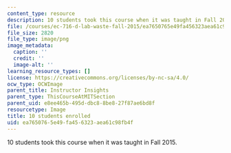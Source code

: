 ```yaml
---
content_type: resource
description: 10 students took this course when it was taught in Fall 2015.
file: /courses/ec-716-d-lab-waste-fall-2015/ea7650765e49fa456323aea61c98fb4f_10.png
file_size: 2820
file_type: image/png
image_metadata:
  caption: ''
  credit: ''
  image-alt: ''
learning_resource_types: []
license: https://creativecommons.org/licenses/by-nc-sa/4.0/
ocw_type: OCWImage
parent_title: Instructor Insights
parent_type: ThisCourseAtMITSection
parent_uid: e8ee465b-495d-dbc8-8be8-27f87ae6bd8f
resourcetype: Image
title: 10 students enrolled
uid: ea765076-5e49-fa45-6323-aea61c98fb4f
---
```

10 students took this course when it was taught in Fall 2015.